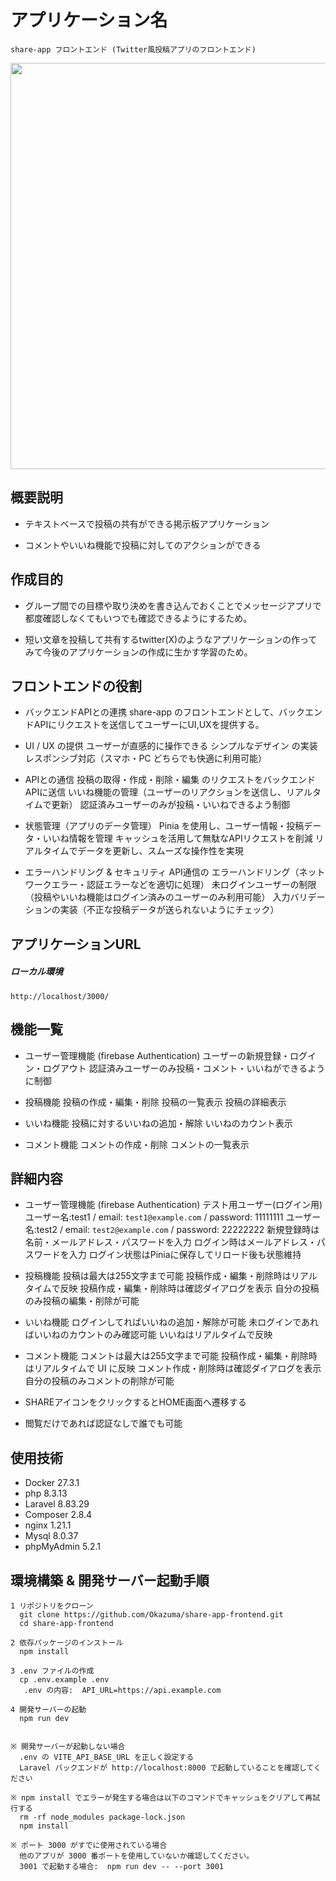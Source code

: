 # アプリケーション名
    share-app フロントエンド (Twitter風投稿アプリのフロントエンド)
<img width="650" src="https://github.com/user-attachments/assets/d1b63a9d-a6e4-409c-8b20-b1a47c6892fc">

## 概要説明
- テキストベースで投稿の共有ができる掲示板アプリケーション

- コメントやいいね機能で投稿に対してのアクションができる



## 作成目的

   - グループ間での目標や取り決めを書き込んでおくことでメッセージアプリで都度確認しなくてもいつでも確認できるようにするため。

   - 短い文章を投稿して共有するtwitter(X)のようなアプリケーションの作ってみて今後のアプリケーションの作成に生かす学習のため。




## フロントエンドの役割

- バックエンドAPIとの連携
   share-app のフロントエンドとして、バックエンドAPIにリクエストを送信してユーザーにUI,UXを提供する。

- UI / UX の提供
   ユーザーが直感的に操作できる シンプルなデザイン の実装
   レスポンシブ対応（スマホ・PC どちらでも快適に利用可能）

- APIとの通信
   投稿の取得・作成・削除・編集 のリクエストをバックエンドAPIに送信
   いいね機能の管理（ユーザーのリアクションを送信し、リアルタイムで更新）
   認証済みユーザーのみが投稿・いいねできるよう制御

- 状態管理（アプリのデータ管理）
   Pinia を使用し、ユーザー情報・投稿データ・いいね情報を管理
   キャッシュを活用して無駄なAPIリクエストを削減
   リアルタイムでデータを更新し、スムーズな操作性を実現

- エラーハンドリング & セキュリティ
   API通信の エラーハンドリング（ネットワークエラー・認証エラーなどを適切に処理）
   未ログインユーザーの制限（投稿やいいね機能はログイン済みのユーザーのみ利用可能）
   入力バリデーションの実装（不正な投稿データが送られないようにチェック）




## アプリケーションURL

##### ローカル環境

`http://localhost/3000/`




## 機能一覧

- ユーザー管理機能 (firebase Authentication)
   ユーザーの新規登録・ログイン・ログアウト
   認証済みユーザーのみ投稿・コメント・いいねができるように制御

- 投稿機能
   投稿の作成・編集・削除
   投稿の一覧表示
   投稿の詳細表示

- いいね機能
   投稿に対するいいねの追加・解除
   いいねのカウント表示

- コメント機能
   コメントの作成・削除
   コメントの一覧表示




## 詳細内容

- ユーザー管理機能 (firebase Authentication)
   テスト用ユーザー(ログイン用)
      ユーザー名:test1 / email: `test1@example.com` / password: 11111111
      ユーザー名:test2 / email: `test2@example.com` / password: 22222222
   新規登録時は名前・メールアドレス・パスワードを入力
   ログイン時はメールアドレス・パスワードを入力
   ログイン状態はPiniaに保存してリロード後も状態維持


- 投稿機能
   投稿は最大は255文字まで可能
   投稿作成・編集・削除時はリアルタイムで反映
   投稿作成・編集・削除時は確認ダイアログを表示
   自分の投稿のみ投稿の編集・削除が可能

- いいね機能
   ログインしてればいいねの追加・解除が可能
   未ログインであればいいねのカウントのみ確認可能
   いいねはリアルタイムで反映

- コメント機能
   コメントは最大は255文字まで可能
   投稿作成・編集・削除時はリアルタイムで UI に反映
   コメント作成・削除時は確認ダイアログを表示
   自分の投稿のみコメントの削除が可能

- SHAREアイコンをクリックするとHOME画面へ遷移する
- 閲覧だけであれば認証なしで誰でも可能




## 使用技術

- Docker 27.3.1
- php 8.3.13
- Laravel 8.83.29
- Composer 2.8.4
- nginx 1.21.1
- Mysql 8.0.37
- phpMyAdmin 5.2.1




## 環境構築 & 開発サーバー起動手順

    1 リポジトリをクローン
      git clone https://github.com/Okazuma/share-app-frontend.git
      cd share-app-frontend

    2 依存パッケージのインストール
      npm install

    3 .env ファイルの作成
      cp .env.example .env
       .env の内容:  API_URL=https://api.example.com

    4 開発サーバーの起動
      npm run dev


    ※ 開発サーバーが起動しない場合
      .env の VITE_API_BASE_URL を正しく設定する
      Laravel バックエンドが http://localhost:8000 で起動していることを確認してください

    ※ npm install でエラーが発生する場合は以下のコマンドでキャッシュをクリアして再試行する
      rm -rf node_modules package-lock.json
      npm install

    ※ ポート 3000 がすでに使用されている場合
      他のアプリが 3000 番ポートを使用していないか確認してください。
      3001 で起動する場合:  npm run dev -- --port 3001





